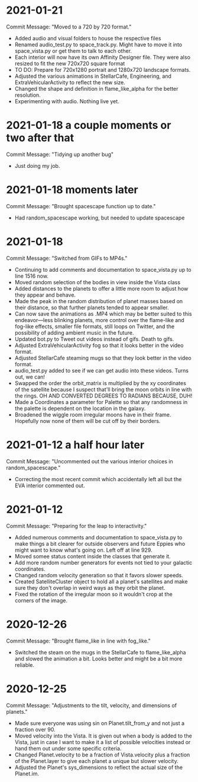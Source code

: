 # 2021-01-21
Commit Message: "Moved to a 720 by 720 format."
* Added audio and visual folders to house the respective files
* Renamed audio_test.py to space_track.py. Might have to move it into space_vista.py or get them to talk to each other.
* Each interior will now have its own Affinity Designer file. They were also resized to fit the new 720x720 square format
* TO DO: Prepare for 720x1280 portrait and 1280x720 landscape formats.
* Adjusted the various animations in StellarCafe, Engineering, and ExtraVehicularActivity to reflect the new size.
* Changed the shape and definition in flame_like_alpha for the better resolution.
* Experimenting with audio. Nothing live yet.

# 2021-01-18 a couple moments or two after that
Commit Message: "Tidying up another bug"
* Just doing my job.

# 2021-01-18 moments later
Commit Message: "Brought spacescape function up to date."
* Had random_spacescape working, but needed to update spacescape

# 2021-01-18
Commit Message: "Switched from GIFs to MP4s."
* Continuing to add comments and documentation to space_vista.py up to line 1516 now.
* Moved random selection of the bodies in view inside the Vista class
* Added distances to the planets to offer a little more room to adjust how they appear and behave.
* Made the peak in the random distribution of planet masses based on their distance, so that further planets tended to appear smaller.
* Can now save the animations as .MP4 which may be better suited to this endeavor—less blinking planets, more control over the flame-like and fog-like effects, smaller file formats, still loops on Twitter, and the possibility of adding ambient music in the future.
* Updated bot.py to Tweet out videos instead of gifs. Death to gifs.
* Adjusted ExtraVehicularActivity fog so that it looks better in the video format.
* Adjusted StellarCafe steaming mugs so that they look better in the video format.
* audio_test.py added to see if we can get audio into these videos. Turns out, we can!
* Swapped the order the orbit_matrix is multiplied by the xy coordinates of the satellite because I suspect that'll bring the moon orbits in line with the rings. OH AND CONVERTED DEGREES TO RADIANS BECAUSE, DUH!
* Made a Coordinates a parameter for Palette so that any randomness in the palette is dependent on the location in the galaxy.
* Broadened the wiggle room irregular moons have in their frame. Hopefully now none of them will be cut off by their borders.

# 2021-01-12 a half hour later
Commit Message: "Uncommented out the various interior choices in random_spacescape."
* Correcting the most recent commit which accidentally left all but the EVA interior commented out.

# 2021-01-12
Commit Message: "Preparing for the leap to interactivity."
* Added numerous comments and documentation to space_vista.py to make things a bit clearer for outside observers and future Eppies who might want to know what's going on. Left off at line 929.
* Moved somee status content inside the classes that generate it.
* Add more random number generators for events not tied to your galactic coordinates.
* Changed random velocity generation so that it favors slower speeds.
* Created SatelliteCluster object to hold all a planet's satellites and make sure they don't overlap in weird ways as they orbit the planet.
* Fixed the rotation of the irregular moon so it wouldn't crop at the corners of the image.

# 2020-12-26
Commit Message: "Brought flame_like in line with fog_like."
* Switched the steam on the mugs in the StellarCafe to flame_like_alpha and slowed the animation a bit. Looks better and might be a bit more reliable.

# 2020-12-25
Commit Message: "Adjustments to the tilt, velocity, and dimensions of planets."
* Made sure everyone was using sin on Planet.tilt_from_y and not just a fraction over 90.
* Moved velocity into the Vista. It is given out when a body is added to the Vista, just in case I want to make it a list of possible velocities instead or hand them out under some specific criteria.
* Changed Planet.velocity to be a fraction of Vista.velocity plus a fraction of the Planet.layer to give each planet a unique but slower velocity.
* Adjusted the Planet's sys_dimensions to reflect the actual size of the Planet.im.
